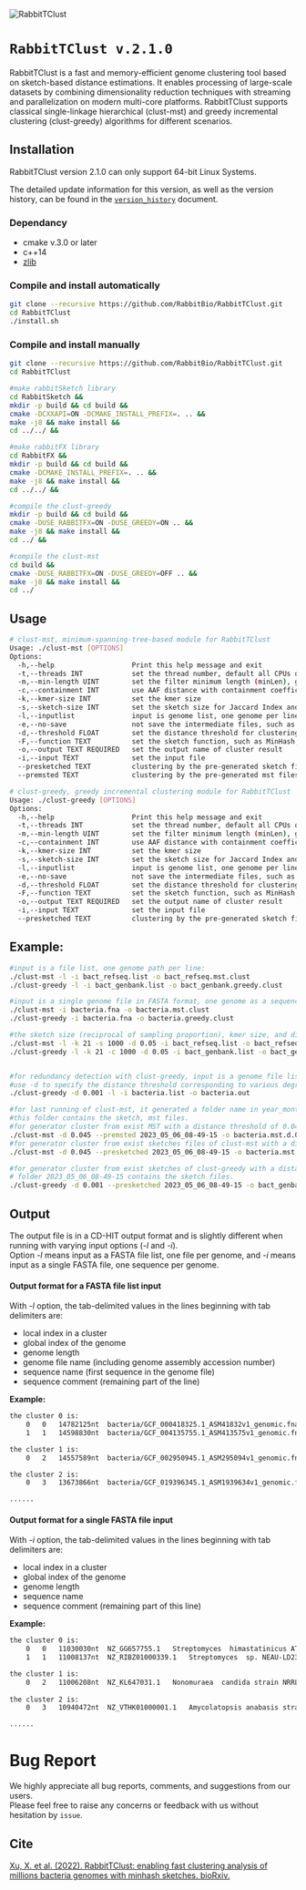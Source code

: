 ![RabbitTClust](rabbittclust.png)

# `RabbitTClust v.2.1.0`
RabbitTClust is a fast and memory-efficient genome clustering tool based on sketch-based distance estimations.
It enables processing of large-scale datasets by combining dimensionality reduction techniques with streaming and parallelization on modern multi-core platforms.
RabbitTClust supports classical single-linkage hierarchical (clust-mst) and greedy incremental clustering (clust-greedy) algorithms for different scenarios. 

## Installation
RabbitTClust version 2.1.0 can only support 64-bit Linux Systems.

The detailed update information for this version, as well as the version history, can be found in the [`version_history`](version_history/history.md) document.

### Dependancy
* cmake v.3.0 or later
* c++14
* [zlib](https://zlib.net/)

### Compile and install automatically
```bash
git clone --recursive https://github.com/RabbitBio/RabbitTClust.git
cd RabbitTClust
./install.sh
```

### Compile and install manually 
```bash
git clone --recursive https://github.com/RabbitBio/RabbitTClust.git
cd RabbitTClust

#make rabbitSketch library
cd RabbitSketch &&
mkdir -p build && cd build &&
cmake -DCXXAPI=ON -DCMAKE_INSTALL_PREFIX=. .. &&
make -j8 && make install &&
cd ../../ &&

#make rabbitFX library
cd RabbitFX && 
mkdir -p build && cd build &&
cmake -DCMAKE_INSTALL_PREFIX=. .. &&
make -j8 && make install && 
cd ../../ &&

#compile the clust-greedy
mkdir -p build && cd build &&
cmake -DUSE_RABBITFX=ON -DUSE_GREEDY=ON .. && 
make -j8 && make install &&
cd ../ &&

#compile the clust-mst
cd build &&
cmake -DUSE_RABBITFX=ON -DUSE_GREEDY=OFF .. &&
make -j8 && make install &&
cd ../ 
```

## Usage
```bash
# clust-mst, minimum-spanning-tree-based module for RabbitTClust
Usage: ./clust-mst [OPTIONS]
Options:
  -h,--help                   Print this help message and exit
  -t,--threads INT            set the thread number, default all CPUs of the platform
  -m,--min-length UINT        set the filter minimum length (minLen), genome length less than minLen will be ignore, default 10,000
  -c,--containment INT        use AAF distance with containment coefficient, set the containCompress, the sketch size is in proportion with 1/containCompress
  -k,--kmer-size INT          set the kmer size
  -s,--sketch-size INT        set the sketch size for Jaccard Index and Mash distance, default 1000
  -l,--inputlist              input is genome list, one genome per line
  -e,--no-save                not save the intermediate files, such as sketches or MST
  -d,--threshold FLOAT        set the distance threshold for clustering
  -F,--function TEXT          set the sketch function, such as MinHash, KSSD, default MinHash
  -o,--output TEXT REQUIRED   set the output name of cluster result
  -i,--input TEXT             set the input file
  --presketched TEXT          clustering by the pre-generated sketch files rather than genomes
  --premsted TEXT             clustering by the pre-generated mst files rather than genomes for clust-mst

# clust-greedy, greedy incremental clustering module for RabbitTClust
Usage: ./clust-greedy [OPTIONS]
Options:
  -h,--help                   Print this help message and exit
  -t,--threads INT            set the thread number, default all CPUs of the platform
  -m,--min-length UINT        set the filter minimum length (minLen), genome length less than minLen will be ignore, default 10,000
  -c,--containment INT        use AAF distance with containment coefficient, set the containCompress, the sketch size is in proportion with 1/containCompress
  -k,--kmer-size INT          set the kmer size
  -s,--sketch-size INT        set the sketch size for Jaccard Index and Mash distance, default 1000
  -l,--inputlist              input is genome list, one genome per line
  -e,--no-save                not save the intermediate files, such as sketches or MST
  -d,--threshold FLOAT        set the distance threshold for clustering
  -F,--function TEXT          set the sketch function, such as MinHash, KSSD, default MinHash
  -o,--output TEXT REQUIRED   set the output name of cluster result
  -i,--input TEXT             set the input file
  --presketched TEXT          clustering by the pre-generated sketch files rather than genomes
```

## Example:
```bash
#input is a file list, one genome path per line:
./clust-mst -l -i bact_refseq.list -o bact_refseq.mst.clust
./clust-greedy -l -i bact_genbank.list -o bact_genbank.greedy.clust

#input is a single genome file in FASTA format, one genome as a sequence:
./clust-mst -i bacteria.fna -o bacteria.mst.clust
./clust-greedy -i bacteria.fna -o bacteria.greedy.clust

#the sketch size (reciprocal of sampling proportion), kmer size, and distance threshold can be specified by -s (-c), -k, and -d options.
./clust-mst -l -k 21 -s 1000 -d 0.05 -i bact_refseq.list -o bact_refseq.mst.clust
./clust-greedy -l -k 21 -c 1000 -d 0.05 -i bact_genbank.list -o bact_genbank.greedy.clust


#for redundancy detection with clust-greedy, input is a genome file list:
#use -d to specify the distance threshold corresponding to various degrees of redundancy.
./clust-greedy -d 0.001 -l -i bacteria.list -o bacteria.out

#for last running of clust-mst, it generated a folder name in year_month_day_hour-minute-second format, such as 2023_05_06_08-49-15.
#this folder contains the sketch, mst files.
#for generator cluster from exist MST with a distance threshold of 0.045:
./clust-mst -d 0.045 --premsted 2023_05_06_08-49-15 -o bacteria.mst.d.045.clust
#for generator cluster from exist sketches files of clust-mst with a distance threshold of 0.045:
./clust-mst -d 0.045 --presketched 2023_05_06_08-49-15 -o bacteria.mst.d.045.clust

#for generator cluster from exist sketches of clust-greedy with a distance threshold of 0.001:
# folder 2023_05_06_08-49-15 contains the sketch files.
./clust-greedy -d 0.001 --presketched 2023_05_06_08-49-15 -o bact_genbank.greedy.d.001.clust
```
## Output
The output file is in a CD-HIT output format and is slightly different when running with varying input options (*-l* and *-i*).  
Option *-l* means input as a FASTA file list, one file per genome, and *-i* means input as a single FASTA file, one sequence per genome.

#### Output format for a FASTA file list input
With *-l* option, the tab-delimited values in the lines beginning with tab delimiters are:
* local index in a cluster
* global index of the genome
* genome length
* genome file name (including genome assembly accession number)
* sequence name (first sequence in the genome file)
* sequence comment (remaining part of the line)

**Example:**
```txt
the cluster 0 is:
    0   0   14782125nt  bacteria/GCF_000418325.1_ASM41832v1_genomic.fna     NC_021658.1     Sorangium cellulosum So0157-2, complete sequence
    1   1   14598830nt  bacteria/GCF_004135755.1_ASM413575v1_genomic.fna    NZ_CP012672.1   Sorangium cellulosum strain So ce836 chromosome, complete genome

the cluster 1 is:
    0   2   14557589nt  bacteria/GCF_002950945.1_ASM295094v1_genomic.fna    NZ_CP012673.1   Sorangium cellulosum strain So ce26 chromosome, complete genome

the cluster 2 is:
    0   3   13673866nt  bacteria/GCF_019396345.1_ASM1939634v1_genomic.fna   NZ_JAHKRM010000001.1    Nonomuraea guangzhouensis strain CGMCC 4.7101 NODE_1, whole genome shotgun sequence

......
```

#### Output format for a single FASTA file input
With *-i* option, the tab-delimited values in the lines beginning with tab delimiters are:
* local index in a cluster
* global index of the genome
* genome length
* sequence name 
* sequence comment (remaining part of this line)

**Example:**
```txt
the cluster 0 is:
    0   0   11030030nt  NZ_GG657755.1   Streptomyces  himastatinicus ATCC 53653 supercont1.2, whole genome shotgun sequence
    1   1   11008137nt  NZ_RIBZ01000339.1   Streptomyces  sp. NEAU-LD23 C2041, whole genome shotgun sequence

the cluster 1 is:
    0   2   11006208nt  NZ_KL647031.1   Nonomuraea  candida strain NRRL B-24552 Doro1_scaffold1, whole genome shotgun sequence
    
the cluster 2 is:
    0   3   10940472nt  NZ_VTHK01000001.1   Amycolatopsis anabasis strain EGI 650086 RDPYD18112716_A.Scaf1, whole genome shotgun sequence

......
```


# Bug Report
We highly appreciate all bug reports, comments, and suggestions from our users.  
Please feel free to raise any concerns or feedback with us without hesitation by `issue`. 

## Cite
[Xu, X. et al. (2022). RabbitTClust: enabling fast clustering analysis of
millions bacteria genomes with minhash sketches. bioRxiv.](https://doi.org/10.1101/2022.10.13.512052)
